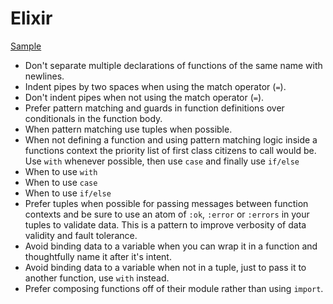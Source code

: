 Elixir
======

[Sample](sample.ex)

* Don't separate multiple declarations of functions of the same name with
  newlines.
* Indent pipes by two spaces when using the match operator (`=`).
* Don't indent pipes when not using the match operator (`=`).
* Prefer pattern matching and guards in function definitions over conditionals
  in the function body.
* When pattern matching use tuples when possible.
* When not defining a function and using pattern matching logic inside a 
  functions context the priority list of first class citizens to call would be.
  Use `with` whenever possible, then use `case` and finally use `if/else`
* When to use `with`
* When to use `case`
* When to use `if/else`
* Prefer tuples when possible for passing messages between function contexts 
  and be sure to use an atom of `:ok`, `:error` or `:errors` in your tuples to 
  validate data. This is a pattern to improve verbosity of data validity and 
  fault tolerance.
* Avoid binding data to a variable when you can wrap it in a function and 
  thoughtfully name it after it's intent.
* Avoid binding data to a variable when not in a tuple, just to pass it to 
  another function, use `with` instead.
* Prefer composing functions off of their module rather than using `import`.

